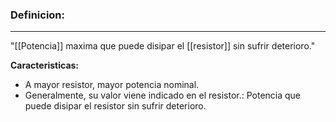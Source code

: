 ### **Definicion:**
---
"[[Potencia]] maxima que puede disipar el [[resistor]] sin sufrir deterioro."

**Caracteristicas:**
- A mayor resistor, mayor potencia nominal.
- Generalmente, su valor viene indicado en el resistor.: Potencia que
puede disipar el resistor sin sufrir
deterioro.